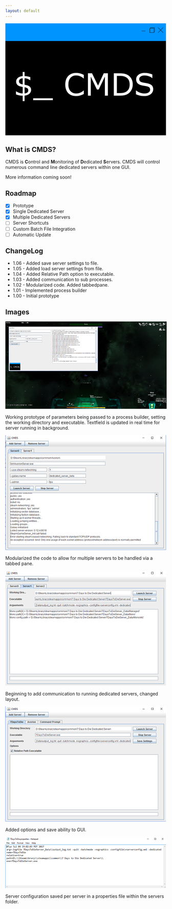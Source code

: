```yaml
---
layout: default
---
```


![Logo](cmds-w.png)

## What is CMDS?
CMDS is **C**ontrol and **M**onitoring of **D**edicated **S**ervers. CMDS will control numerous command line dedicated servers within one GUI.

More information coming soon!

## Roadmap
* [x] Prototype
* [x] Single Dedicated Server
* [x] Multiple Dedicated Servers
* [ ] Server Shortcuts
* [ ] Custom Batch File Integration
* [ ] Automatic Update

## ChangeLog
* 1.06 - Added save server settings to file.
* 1.05 - Added load server settings from file.
* 1.04 - Added Relative Path option to executable. 
* 1.03 - Added communication to sub processes.
* 1.02 - Modularized code. Added tabbedpane.
* 1.01 - Implemented process builder
* 1.00 - Initial prototype


## Images
![Prototype](prototype.png)

Working prototype of parameters being passed to a process builder, setting the working directory and executable. Textfield is updated in real time for server running in background.

![Prototype2](prototype2.png)

Modularized the code to allow for multiple servers to be handled via a tabbed pane.

![Prototype3](prototype3.png)

Beginning to add communication to running dedicated servers, changed layout.

![Prototype4](prototype4.png)

Added options and save ability to GUI.

![Prototype5](prototype5.png)

Server configuration saved per server in a properties file within the servers folder.

